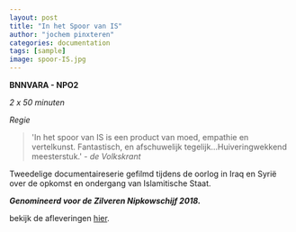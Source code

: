 ```yaml
---
layout: post
title: "In het Spoor van IS"
author: "jochem pinxteren"
categories: documentation
tags: [sample]
image: spoor-IS.jpg
---
```


**BNNVARA - NPO2**

*2 x 50 minuten*

*Regie*

>'In het spoor van IS is een product van moed, empathie en vertelkunst. Fantastisch, en afschuwelijk tegelijk…Huiveringwekkend meesterstuk.' - *de Volkskrant*

Tweedelige documentaireserie gefilmd tijdens de oorlog in Iraq en Syrië over de opkomst en ondergang van Islamitische Staat.

***Genomineerd voor de Zilveren Nipkowschijf 2018.***

bekijk de afleveringen [hier](https://www.bnnvara.nl/inhetspoorvanis).
